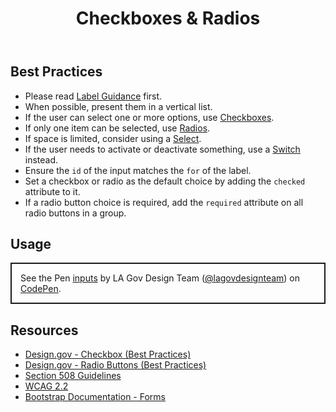 ﻿---
title: Checkboxes & Radios
summary: Checkboxes and Radios allow users to choose among presented options.
tags: forms
layout: guide
eleventyNavigation:
  key: Checkboxes & Radios
  parent: Form Controls
  order: 4
  excerpt: Checkboxes and Radios allow users to choose among presented options.
  img: /img/illustrations/illus-checkboxes.png
---

## Best Practices

- Please read [Label Guidance](/form-controls/labels-guidance) first.
- When possible, present them in a vertical list.
- If the user can select one or more options, use [Checkboxes](/form-controls/checkboxes).
- If only one item can be selected, use [Radios](/form-controls/radios).
- If space is limited, consider using a [Select](/form-controls/select).
- If the user needs to activate or deactivate something, use a [Switch](/form-controls/switches) instead.
- Ensure the `id` of the input matches the `for` of the label.
- Set a checkbox or radio as the default choice by adding the `checked` attribute to it.
- If a radio button choice is required, add the `required` attribute on all radio buttons in a group.

## Usage

<p class="codepen" data-height="{{codepen.embedHeight}}" data-default-tab="html,result" data-slug-hash="MYWLLqN" data-pen-title="inputs" data-editable="true" data-user="lagovdesignteam" style="height: {{codepen.embedHeightPx}} box-sizing: border-box; display: flex; align-items: center; justify-content: center; border: 2px solid; margin: 1em 0; padding: 1em;">
  <span>See the Pen <a href="https://codepen.io/lagovdesignteam/pen/MYWLLqN">
  inputs</a> by LA Gov Design Team (<a href="https://codepen.io/lagovdesignteam">@lagovdesignteam</a>)
  on <a href="https://codepen.io">CodePen</a>.</span>
</p>
<script async src="https://public.codepenassets.com/embed/index.js"></script>

## Resources

- [Design.gov - Checkbox (Best Practices)](https://designsystem.digital.gov/components/form-controls/#checkbox)
- [Design.gov - Radio Buttons (Best Practices)](https://designsystem.digital.gov/components/form-controls/#radio-buttons)
- [Section 508 Guidelines](https://www.section508.gov/)
- [WCAG 2.2](https://www.w3.org/TR/WCAG22/)
- [Bootstrap Documentation - Forms](https://getbootstrap.com/docs/5.3/forms/checks-radios/)


